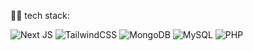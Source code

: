 👨‍💻 tech stack: 

<div>
    <img src="https://img.shields.io/badge/Next-black?style=flat&logo=next.js&logoColor=white" alt="Next JS" />
    <img src="https://img.shields.io/badge/tailwindcss-%2338B2AC.svg?style=flat&logo=tailwind-css&logoColor=white" alt="TailwindCSS" />
    <img src="https://img.shields.io/badge/MongoDB-%234ea94b.svg?style=flat&logo=mongodb&logoColor=white" alt="MongoDB" />
    <img src="https://img.shields.io/badge/MySQL-4479A1?style=flat&logo=mysql&logoColor=white" alt="MySQL" />
    <img src="https://img.shields.io/badge/-PHP-3776AB?style=flat&logo=php&logoColor=white" alt="PHP" />
</div>
